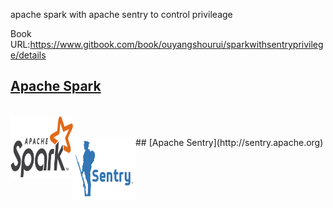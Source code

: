 apache spark with apache sentry to control privileage

Book URL:https://www.gitbook.com/book/ouyangshourui/sparkwithsentryprivilege/details


## [Apache Spark](http://spark.apache.org)

<br>
<a href="http://spark.apache.org"><img src="picture/spark-logo-trademark.png" align="left" height="100" width="100" ></a>
<br/>
<br>
## [Apache Sentry](http://sentry.apache.org)
<a href="http://sentry.apache.org"><img src="picture/sentry.png" align="left" height="100" width="100" ></a>
<br/>


